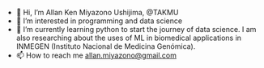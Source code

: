 - 👋 Hi, I’m Allan Ken Miyazono Ushijima, @TAKMU
- 👀 I’m interested in programming and data science
- 🌱 I’m currently learning python to start the journey of data science. I am also researching about the uses of ML in biomedical applications in INMEGEN (Instituto Nacional de Medicina Genómica). 
- 📫 How to reach me allan.miyazono@gmail.com

<!---
TAKMU/TAKMU is a ✨ special ✨ repository because its `README.md` (this file) appears on your GitHub profile.
You can click the Preview link to take a look at your changes.
--->
